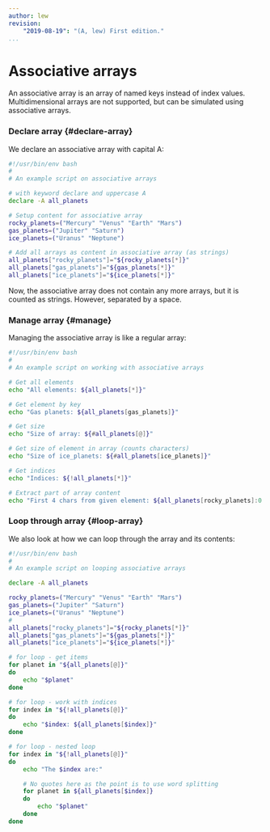 ```yaml
---
author: lew
revision:
    "2019-08-19": "(A, lew) First edition."
...
```


Associative arrays
=======================

An associative array is an array of named keys instead of index values. Multidimensional arrays are not supported, but can be simulated using associative arrays.  


### Declare array {#declare-array}

We declare an associative array with capital A:

```bash
#!/usr/bin/env bash
#
# An example script on associative arrays

# with keyword declare and uppercase A
declare -A all_planets

# Setup content for associative array
rocky_planets=("Mercury" "Venus" "Earth" "Mars")
gas_planets=("Jupiter" "Saturn")
ice_planets=("Uranus" "Neptune")

# Add all arrays as content in associative array (as strings)
all_planets["rocky_planets"]="${rocky_planets[*]}"
all_planets["gas_planets"]="${gas_planets[*]}"
all_planets["ice_planets"]="${ice_planets[*]}"
```

Now, the associative array does not contain any more arrays, but it is counted as strings. However, separated by a space.



### Manage array {#manage}

Managing the associative array is like a regular array:

```bash
#!/usr/bin/env bash
#
# An example script on working with associative arrays

# Get all elements
echo "All elements: ${all_planets[*]}"

# Get element by key
echo "Gas planets: ${all_planets[gas_planets]}"

# Get size
echo "Size of array: ${#all_planets[@]}"

# Get size of element in array (counts characters)
echo "Size of ice_planets: ${#all_planets[ice_planets]}"

# Get indices
echo "Indices: ${!all_planets[*]}"

# Extract part of array content
echo "First 4 chars from given element: ${all_planets[rocky_planets]:0:4}"
```



### Loop through array {#loop-array}

We also look at how we can loop through the array and its contents:

```bash
#!/usr/bin/env bash
#
# An example script on looping associative arrays

declare -A all_planets

rocky_planets=("Mercury" "Venus" "Earth" "Mars")
gas_planets=("Jupiter" "Saturn")
ice_planets=("Uranus" "Neptune")
#
all_planets["rocky_planets"]="${rocky_planets[*]}"
all_planets["gas_planets"]="${gas_planets[*]}"
all_planets["ice_planets"]="${ice_planets[*]}"

# for loop - get items
for planet in "${all_planets[@]}"
do
    echo "$planet"
done

# for loop - work with indices
for index in "${!all_planets[@]}"
do
    echo "$index: ${all_planets[$index]}"
done

# for loop - nested loop
for index in "${!all_planets[@]}"
do
    echo "The $index are:"

    # No quotes here as the point is to use word splitting
    for planet in ${all_planets[$index]}
    do
        echo "$planet"
    done
done
```
